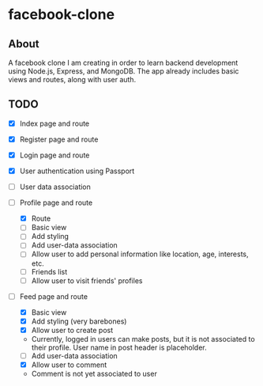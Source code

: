 # facebook-clone

## About
A facebook clone I am creating in order to learn backend development using Node.js, Express, and MongoDB. The app already includes basic views and routes, along with user auth.

## TODO
- [x] Index page and route
- [x] Register page and route
- [x] Login page and route
- [x] User authentication using Passport
- [ ] User data association

- [ ] Profile page and route
  - [x] Route 
  - [ ] Basic view  
  - [ ] Add styling
  - [ ] Add user-data association
  - [ ] Allow user to add personal information like location, age, interests, etc.
  - [ ] Friends list
  - [ ] Allow user to visit friends' profiles
    
- [ ] Feed page and route
  - [x] Basic view  
  - [x] Add styling (very barebones)
  - [x] Allow user to create post
   * Currently, logged in users can make posts, but it is not associated to their profile. User name in post header is placeholder.
  - [ ] Add user-data association
  - [x] Allow user to comment
   * Comment is not yet associated to user
   
